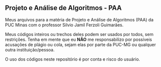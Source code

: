 ## Projeto e Análise de Algoritmos - PAA

Meus arquivos para a matéria de Projeto e Análise de Algoritmos (PAA) da PUC Minas com o professor Silvio Jamil Ferzoli Guimarães.

Meus códigos inteiros ou trechos deles podem ser usados por todos, sem restrições. Tenha em mente que eu **NÃO** me responsabilizo por possíveis acusações de plágio ou cola, sejam elas por parte da PUC-MG ou qualquer outra instituição/pessoa.

O uso dos códigos neste repositório é por conta e risco do usuário.
